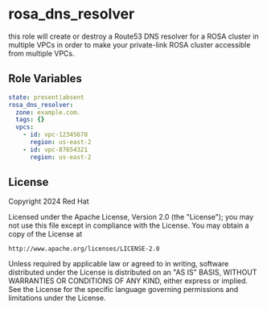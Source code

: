 rosa_dns_resolver
=========

this role will create or destroy a Route53 DNS resolver for a ROSA cluster in multiple VPCs in order to make your private-link ROSA cluster accessible from multiple VPCs.

Role Variables
--------------

```yaml
state: present|absent
rosa_dns_resolver:
  zone: example.com.
  tags: {}
  vpcs:
    - id: vpc-12345678
      region: us-east-2
    - id: vpc-87654321
      region: us-east-2

```

License
-------

Copyright 2024 Red Hat

Licensed under the Apache License, Version 2.0 (the "License");
you may not use this file except in compliance with the License.
You may obtain a copy of the License at

    http://www.apache.org/licenses/LICENSE-2.0

Unless required by applicable law or agreed to in writing, software
distributed under the License is distributed on an "AS IS" BASIS,
WITHOUT WARRANTIES OR CONDITIONS OF ANY KIND, either express or implied.
See the License for the specific language governing permissions and
limitations under the License.


